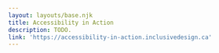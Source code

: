 ```yaml
---
layout: layouts/base.njk
title: Accessibility in Action
description: TODO.
link: 'https://accessibility-in-action.inclusivedesign.ca'
---
```

